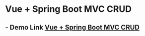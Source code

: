 # Vue + Spring Boot MVC CRUD
## - Demo Link [Vue + Spring Boot MVC CRUD](http://vue-aws-demo.s3-website-us-east-1.amazonaws.com/)
